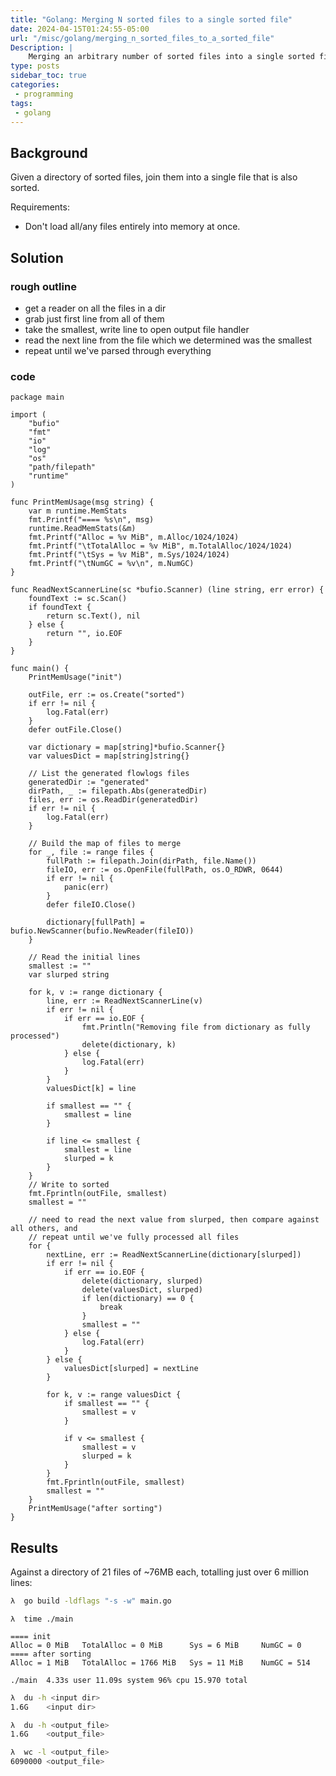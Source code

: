 ```yaml
---
title: "Golang: Merging N sorted files to a single sorted file"
date: 2024-04-15T01:24:55-05:00
url: "/misc/golang/merging_n_sorted_files_to_a_sorted_file"
Description: |
    Merging an arbitrary number of sorted files into a single sorted file using Golang.
type: posts
sidebar_toc: true
categories:
 - programming
tags:
 - golang
---
```


## Background

Given a directory of sorted files, join them into a single file that is also sorted.

Requirements:

* Don't load all/any files entirely into memory at once.

## Solution

### rough outline

* get a reader on all the files in a dir
* grab just first line from all of them
* take the smallest, write line to open output file handler
* read the next line from the file which we determined was the smallest
* repeat until we've parsed through everything

### code

```golang
package main

import (
    "bufio"
    "fmt"
    "io"
    "log"
    "os"
    "path/filepath"
    "runtime"
)

func PrintMemUsage(msg string) {
    var m runtime.MemStats
    fmt.Printf("==== %s\n", msg)
    runtime.ReadMemStats(&m)
    fmt.Printf("Alloc = %v MiB", m.Alloc/1024/1024)
    fmt.Printf("\tTotalAlloc = %v MiB", m.TotalAlloc/1024/1024)
    fmt.Printf("\tSys = %v MiB", m.Sys/1024/1024)
    fmt.Printf("\tNumGC = %v\n", m.NumGC)
}

func ReadNextScannerLine(sc *bufio.Scanner) (line string, err error) {
    foundText := sc.Scan()
    if foundText {
        return sc.Text(), nil
    } else {
        return "", io.EOF
    }
}

func main() {
    PrintMemUsage("init")

    outFile, err := os.Create("sorted")
    if err != nil {
        log.Fatal(err)
    }
    defer outFile.Close()

    var dictionary = map[string]*bufio.Scanner{}
    var valuesDict = map[string]string{}

    // List the generated flowlogs files
    generatedDir := "generated"
    dirPath, _ := filepath.Abs(generatedDir)
    files, err := os.ReadDir(generatedDir)
    if err != nil {
        log.Fatal(err)
    }

    // Build the map of files to merge
    for _, file := range files {
        fullPath := filepath.Join(dirPath, file.Name())
        fileIO, err := os.OpenFile(fullPath, os.O_RDWR, 0644)
        if err != nil {
            panic(err)
        }
        defer fileIO.Close()

        dictionary[fullPath] = bufio.NewScanner(bufio.NewReader(fileIO))
    }

    // Read the initial lines
    smallest := ""
    var slurped string

    for k, v := range dictionary {
        line, err := ReadNextScannerLine(v)
        if err != nil {
            if err == io.EOF {
                fmt.Println("Removing file from dictionary as fully processed")
                delete(dictionary, k)
            } else {
                log.Fatal(err)
            }
        }
        valuesDict[k] = line

        if smallest == "" {
            smallest = line
        }

        if line <= smallest {
            smallest = line
            slurped = k
        }
    }
    // Write to sorted
    fmt.Fprintln(outFile, smallest)
    smallest = ""

    // need to read the next value from slurped, then compare against all others, and
    // repeat until we've fully processed all files
    for {
        nextLine, err := ReadNextScannerLine(dictionary[slurped])
        if err != nil {
            if err == io.EOF {
                delete(dictionary, slurped)
                delete(valuesDict, slurped)
                if len(dictionary) == 0 {
                    break
                }
                smallest = ""
            } else {
                log.Fatal(err)
            }
        } else {
            valuesDict[slurped] = nextLine
        }

        for k, v := range valuesDict {
            if smallest == "" {
                smallest = v
            }

            if v <= smallest {
                smallest = v
                slurped = k
            }
        }
        fmt.Fprintln(outFile, smallest)
        smallest = ""
    }
    PrintMemUsage("after sorting")
}
```

## Results

Against a directory of 21 files of ~76MB each, totalling just over 6 million lines:

```bash
λ  go build -ldflags "-s -w" main.go
```

```text
λ  time ./main

==== init
Alloc = 0 MiB   TotalAlloc = 0 MiB      Sys = 6 MiB     NumGC = 0
==== after sorting
Alloc = 1 MiB   TotalAlloc = 1766 MiB   Sys = 11 MiB    NumGC = 514

./main  4.33s user 11.09s system 96% cpu 15.970 total
```

```bash
λ  du -h <input dir>
1.6G    <input dir>

λ  du -h <output_file>
1.6G    <output_file>

λ  wc -l <output_file>
6090000 <output_file>
```
